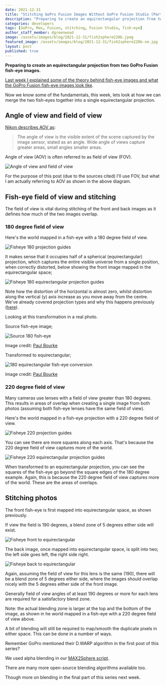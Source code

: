 ```yaml
---
date: 2021-12-31
title: "Stitching GoPro Fusion Images Without GoPro Fusion Studio (Part 3)"
description: "Preparing to create an equirectangular projection from two GoPro Fusion fish-eye images."
categories: developers
tags: [GoPro, Max, Fusion, stitching, Fusion Studio, fish-eye]
author_staff_member: dgreenwood
image: /assets/images/blog/2021-12-31/fish2sphere220b.jpeg
featured_image: /assets/images/blog/2021-12-31/fish2sphere220b-sm.jpg
layout: post
published: true
---
```


**Preparing to create an equirectangular projection from two GoPro Fusion fish-eye images.**

[Last week I explained some of the theory behind fish-eye images and what the GoPro Fusion fish-eye images look like](/blog/2021/gopro-fusion-fisheye-stitching-part-2).

Now we know some of the fundamentals, this week, lets look at how we can merge the two fish-eyes together into a single equirectangular projection.

## Angle of view and field of view

[Nikon describes AOV as](https://imaging.nikon.com/lineup/dslr/basics/19/01.htm):

> The angle of view is the visible extent of the scene captured by the image sensor, stated as an angle. Wide angle of views capture greater areas, small angles smaller areas.

Angle of view (AOV) is often referred to as field of view (FOV).

<img class="img-fluid" src="/assets/images/blog/2021-12-31/Field-of-View-diagram.jpg" alt="Angle of view and field of view" title="Angle of view and field of view" />

For the purpose of this post (due to the sources cited) I'll use FOV, but what I am actually referring to AOV as shown in the above diagram.

## Fish-eye field of view and stitching

The field of view is vital during stitching of the front and back images as it defines how much of the two images overlap.

### 180 degree field of view

Here's the world mapped in a fish-eye with a 180 degree field of view.

<img class="img-fluid" src="/assets/images/blog/2021-12-31/fish2sphere180.jpeg" alt="Fisheye 180 projection guides" title="Fisheye 180 projection guides" />

It makes sense that it occupies half of a spherical (equirectangular) projection, which captures the entire visible universe from a single position, when correctly distorted, below showing the front image mapped in the equirectangular space;

<img class="img-fluid" src="/assets/images/blog/2021-12-31/fish2sphere180b.jpeg" alt="Fisheye 180 equirectangular projection guides" title="Fisheye 180 equirectangular projection guides" />

Note how the distortion of the horizontal is almost zero, whilst distortion along the vertical (y) axis increase as you move away from the centre. We've already covered projection types and why this happens previously ([here](/blog/2021/projection-type-360-photography)).

Looking at this transformation in a real photo.

Source fish-eye image;

<img class="img-fluid" src="/assets/images/blog/2021-12-31/spherical0.jpeg" alt="Source 180 fish-eye" title="Source 180 fish-eye" />

Image credit: [Paul Bourke](http://paulbourke.net/dome/fish2/)

Transformed to equirectangular;

<img class="img-fluid" src="/assets/images/blog/2021-12-31/spherical1.jpeg" alt="180 equirectangular fish-eye conversion" title="180 equirectangular fish-eye conversion" />

Image credit: [Paul Bourke](http://paulbourke.net/dome/fish2/)

### 220 degree field of view

Many cameras use lenses with a field of view greater than 180 degrees. This results in areas of overlap when creating a single image from both photos (assuming both fish-eye lenses have the same field of view).

Here's the world mapped in a fish-eye projection with a 220 degree field of view.

<img class="img-fluid" src="/assets/images/blog/2021-12-31/fish2sphere220.jpeg" alt="Fisheye 220 projection guides" title="Fisheye 220 projection guides" />

You can see there are more squares along each axis. That's because the 220 degree field of view captures more of the world.

<img class="img-fluid" src="/assets/images/blog/2021-12-31/fish2sphere220b.jpeg" alt="Fisheye 220 equirectangular projection guides" title="Fisheye 220 equirectangular projection guides" />

When transformed to an equirectangular projection, you can see the squares of the fish-eye go beyond the square edges of the 180 degree example. Again, this is because the 220 degree field of view captures more of the world. These are the areas of overlaps.

## Stitching photos

The front fish-eye is first mapped into equirectangular space, as shown previously.

If view the field is 190 degrees, a blend zone of 5 degrees either side will exist.

<img class="img-fluid" src="/assets/images/blog/2021-12-31/front-equirectangular-blend-annotated.png" alt="Fisheye front to equirectangular" title="Fisheye front to equirectangular" />

The back image, once mapped into equirectangular space, is split into two; the left side goes left, the right side right. 

<img class="img-fluid" src="/assets/images/blog/2021-12-31/back-equirectangular-blend-annotated.png" alt="Fisheye back to equirectangular" title="Fisheye back to equirectangular" />

Again, assuming the field of view for this lens is the same (190), there will be a blend zone of 5 degrees either side, where the images should overlap nicely with the 5 degrees either side of the front image.

Generally field of view angles of at least 190 degrees or more for each lens are required for a satisfactory blend zone.

Note: the actual blending zone is larger at the top and the bottom of the image, as shown in he world mapped in a fish-eye with a 220 degree field of view above.

A bit of blending will still be required to map/smooth the duplicate pixels in either space. This can be done in a number of ways.

Remember GoPro mentioned their D.WARP algorithm in the first post of this series?

We used alpha blending in our [MAX2Sphere script](/blog/2021/reverse-engineering-gopro-360-file-format-part-3).

There are many more open-source blending algorithms available too.

Though more on blending in the final part of this series next week.